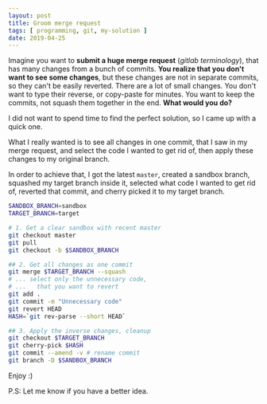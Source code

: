 ```yaml
---
layout: post
title: Groom merge request
tags: [ programming, git, my-solution ]
date: 2019-04-25
---
```


Imagine you want to **submit a huge merge request** (*gitlab terminology*),
that has many changes from a bunch of commits.
**You realize that you don't want to see some changes**,
but these changes are not in separate commits, so they can't be easily reverted.
There are a lot of small changes. You don't want to type their reverse, or copy-paste for minutes.
You want to keep the commits, not squash them together in the end.
**What would you do?**
<!--more-->
I did not want to spend time to find the perfect solution, so I came up with a quick one.

What I really wanted is to see all changes in one commit,
that I saw in my merge request, and select the code I wanted
to get rid of, then apply these changes to my original branch.

In order to achieve that, I got the latest `master`, created a sandbox branch,
squashed my target branch inside it, selected what code I wanted to get rid of,
reverted that commit, and cherry picked it to my target branch.

```bash
SANDBOX_BRANCH=sandbox
TARGET_BRANCH=target

# 1. Get a clear sandbox with recent master
git checkout master
git pull
git checkout -b $SANDBOX_BRANCH

## 2. Get all changes as one commit
git merge $TARGET_BRANCH --squash
# ... select only the unnecessary code,
# ...   that you want to revert
git add .
git commit -m "Unnecessary code"
git revert HEAD
HASH=`git rev-parse --short HEAD`

## 3. Apply the inverse changes, cleanup
git checkout $TARGET_BRANCH
git cherry-pick $HASH
git commit --amend -v # rename commit
git branch -D $SANDBOX_BRANCH
```

Enjoy :)

P.S: Let me know if you have a better idea.
